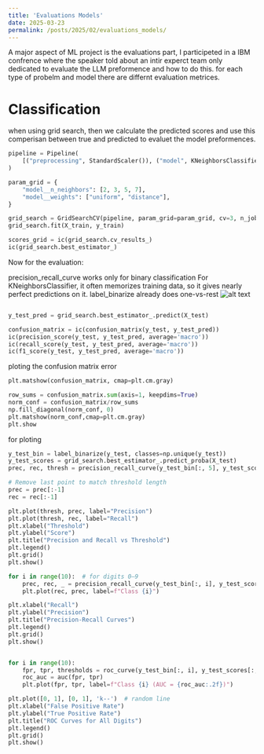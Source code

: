```yaml
---
title: 'Evaluations Models'
date: 2025-03-23
permalink: /posts/2025/02/evaluations_models/
---
```

A major aspect of ML project is the evaluations part, I participeted in a IBM confrence where the speaker told about an intir experct team only dedicated to evaluate the LLM preformence and how to do this. for each type of probelm and model there are differnt evaluation metrices.

# Classification
when using grid search, then we calculate the predicted scores and use this comperisan between true and predicted to evaluet the model preformences.

```python
pipeline = Pipeline(
    [("preprocessing", StandardScaler()), ("model", KNeighborsClassifier())]
)

param_grid = {
    "model__n_neighbors": [2, 3, 5, 7],
    "model__weights": ["uniform", "distance"],
}

grid_search = GridSearchCV(pipeline, param_grid=param_grid, cv=3, n_jobs=-1)
grid_search.fit(X_train, y_train)

scores_grid = ic(grid_search.cv_results_)
ic(grid_search.best_estimator_)
```

Now for the evaluation:

precision_recall_curve works only for binary classification
For KNeighborsClassifier, it often memorizes training data, so it gives nearly perfect predictions on it.
label_binarize already does one-vs-rest
![alt text](precision-recall.png)

```python

y_test_pred = grid_search.best_estimator_.predict(X_test)

confusion_matrix = ic(confusion_matrix(y_test, y_test_pred))
ic(precision_score(y_test, y_test_pred, average='macro'))
ic(recall_score(y_test, y_test_pred, average='macro'))
ic(f1_score(y_test, y_test_pred, average='macro'))
```

ploting the confusion matrix error

```python
plt.matshow(confusion_matrix, cmap=plt.cm.gray)

row_sums = confusion_matrix.sum(axis=1, keepdims=True)
norm_conf = confusion_matrix/row_sums
np.fill_diagonal(norm_conf, 0)
plt.matshow(norm_conf,cmap=plt.cm.gray)
plt.show
```

for ploting
```python
y_test_bin = label_binarize(y_test, classes=np.unique(y_test))
y_test_scores = grid_search.best_estimator_.predict_proba(X_test)
prec, rec, thresh = precision_recall_curve(y_test_bin[:, 5], y_test_scores[:, 5])

# Remove last point to match threshold length
prec = prec[:-1]
rec = rec[:-1]

plt.plot(thresh, prec, label="Precision")
plt.plot(thresh, rec, label="Recall")
plt.xlabel("Threshold")
plt.ylabel("Score")
plt.title("Precision and Recall vs Threshold")
plt.legend()
plt.grid()
plt.show()

for i in range(10):  # for digits 0–9
    prec, rec, _ = precision_recall_curve(y_test_bin[:, i], y_test_scores[:, i])
    plt.plot(rec, prec, label=f"Class {i}")

plt.xlabel("Recall")
plt.ylabel("Precision")
plt.title("Precision-Recall Curves")
plt.legend()
plt.grid()
plt.show()


for i in range(10):
    fpr, tpr, thresholds = roc_curve(y_test_bin[:, i], y_test_scores[:, i])
    roc_auc = auc(fpr, tpr)
    plt.plot(fpr, tpr, label=f"Class {i} (AUC = {roc_auc:.2f})")

plt.plot([0, 1], [0, 1], 'k--')  # random line
plt.xlabel("False Positive Rate")
plt.ylabel("True Positive Rate")
plt.title("ROC Curves for All Digits")
plt.legend()
plt.grid()
plt.show()
```

